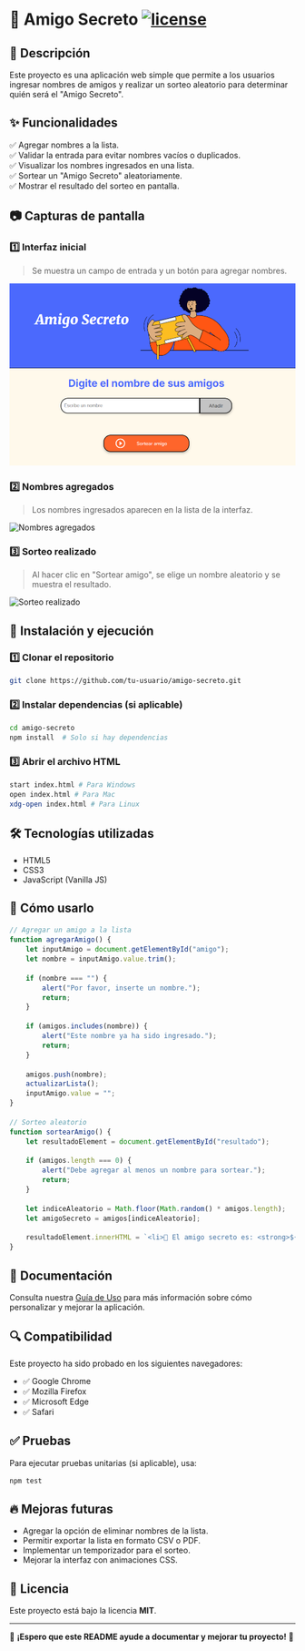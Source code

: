 # 🎉 Amigo Secreto [![license](https://img.shields.io/badge/license-MIT-blue.svg)](https://opensource.org/licenses/MIT)

## 📌 Descripción

Este proyecto es una aplicación web simple que permite a los usuarios ingresar nombres de amigos y realizar un sorteo aleatorio para determinar quién será el "Amigo Secreto".

## ✨ Funcionalidades

✅ Agregar nombres a la lista.  
✅ Validar la entrada para evitar nombres vacíos o duplicados.  
✅ Visualizar los nombres ingresados en una lista.  
✅ Sortear un "Amigo Secreto" aleatoriamente.  
✅ Mostrar el resultado del sorteo en pantalla.  

## 📷 Capturas de pantalla

### 1️⃣ **Interfaz inicial**

> Se muestra un campo de entrada y un botón para agregar nombres.

![Interfaz inicial](assets/interfaz_inicial.png)

### 2️⃣ **Nombres agregados**

> Los nombres ingresados aparecen en la lista de la interfaz.

![Nombres agregados](assets/nombres_agregados.png)

### 3️⃣ **Sorteo realizado**

> Al hacer clic en "Sortear amigo", se elige un nombre aleatorio y se muestra el resultado.

![Sorteo realizado](assets/sorteo_realizado.png)

## 🚀 Instalación y ejecución

### 1️⃣ Clonar el repositorio

```bash
git clone https://github.com/tu-usuario/amigo-secreto.git
```

### 2️⃣ Instalar dependencias (si aplicable)

```bash
cd amigo-secreto
npm install  # Solo si hay dependencias
```

### 3️⃣ Abrir el archivo HTML

```bash
start index.html # Para Windows
open index.html # Para Mac
xdg-open index.html # Para Linux
```

## 🛠️ Tecnologías utilizadas

- HTML5
- CSS3
- JavaScript (Vanilla JS)

## 📌 Cómo usarlo

```javascript
// Agregar un amigo a la lista
function agregarAmigo() {
    let inputAmigo = document.getElementById("amigo");
    let nombre = inputAmigo.value.trim();

    if (nombre === "") {
        alert("Por favor, inserte un nombre.");
        return;
    }

    if (amigos.includes(nombre)) {
        alert("Este nombre ya ha sido ingresado.");
        return;
    }

    amigos.push(nombre);
    actualizarLista();
    inputAmigo.value = "";
}

// Sorteo aleatorio
function sortearAmigo() {
    let resultadoElement = document.getElementById("resultado");

    if (amigos.length === 0) {
        alert("Debe agregar al menos un nombre para sortear.");
        return;
    }

    let indiceAleatorio = Math.floor(Math.random() * amigos.length);
    let amigoSecreto = amigos[indiceAleatorio];

    resultadoElement.innerHTML = `<li>🎉 El amigo secreto es: <strong>${amigoSecreto}</strong> 🎉</li>`;
}
```

## 📖 Documentación

Consulta nuestra [Guía de Uso](https://github.com/tu-usuario/amigo-secreto/wiki) para más información sobre cómo personalizar y mejorar la aplicación.

## 🔍 Compatibilidad
Este proyecto ha sido probado en los siguientes navegadores:
- ✅ Google Chrome
- ✅ Mozilla Firefox
- ✅ Microsoft Edge
- ✅ Safari

## ✅ Pruebas
Para ejecutar pruebas unitarias (si aplicable), usa:
```bash
npm test
```

## 🔥 Mejoras futuras

- Agregar la opción de eliminar nombres de la lista.
- Permitir exportar la lista en formato CSV o PDF.
- Implementar un temporizador para el sorteo.
- Mejorar la interfaz con animaciones CSS.

## 📜 Licencia

Este proyecto está bajo la licencia **MIT**.

---

🎯 **¡Espero que este README ayude a documentar y mejorar tu proyecto!** 🚀

